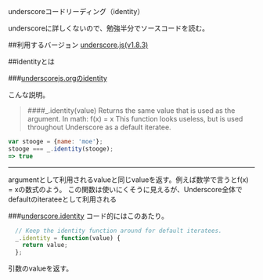 underscoreコードリーディング（identity）

underscoreに詳しくないので、勉強半分でソースコードを読む。



##利用するバージョン
[underscore.js(v1.8.3)](https://github.com/jashkenas/underscore/tree/1.8.3)


##identityとは


###[underscorejs.orgのidentity](http://underscorejs.org/#identity)

こんな説明。
>####_.identity(value) 
>Returns the same value that is used as the argument. In math: f(x) = x
>This function looks useless, but is used throughout Underscore as a default iteratee.


```javascript
var stooge = {name: 'moe'};
stooge === _.identity(stooge);
=> true
```

------------- 
argumentとして利用されるvalueと同じvalueを返す。例えば数学で言うとf(x) = xの数式のよう。
この関数は使いにくそうに見えるが、Underscore全体でdefaultのiterateeとして利用される


###[underscore.identity](https://github.com/jashkenas/underscore/blob/1.8.3/underscore.js#L1281)
コード的にはこのあたり。

```javascript
  // Keep the identity function around for default iteratees.
  _.identity = function(value) {
    return value;
  };
```

引数のvalueを返す。
